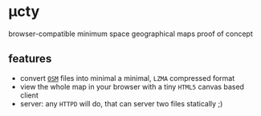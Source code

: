 # µcty
browser-compatible minimum space geographical maps proof of concept

## features
* convert [`OSM`](http://openstreetmap.org) files into minimal a minimal, `LZMA` compressed format
* view the whole map in your browser with a tiny `HTML5` canvas based client
* server: any `HTTPD` will do, that can server two files statically ;)
